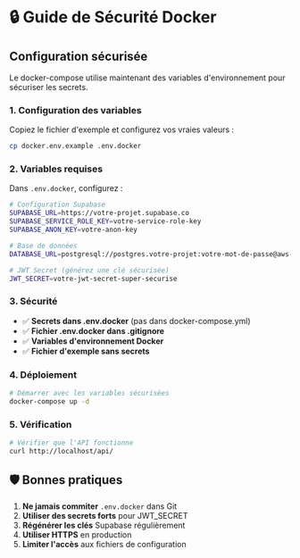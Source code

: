 # 🔒 Guide de Sécurité Docker

## Configuration sécurisée

Le docker-compose utilise maintenant des variables d'environnement pour sécuriser les secrets.

### 1. Configuration des variables

Copiez le fichier d'exemple et configurez vos vraies valeurs :

```bash
cp docker.env.example .env.docker
```

### 2. Variables requises

Dans `.env.docker`, configurez :

```bash
# Configuration Supabase
SUPABASE_URL=https://votre-projet.supabase.co
SUPABASE_SERVICE_ROLE_KEY=votre-service-role-key
SUPABASE_ANON_KEY=votre-anon-key

# Base de données
DATABASE_URL=postgresql://postgres.votre-projet:votre-mot-de-passe@aws-1-eu-west-3.pooler.supabase.com:5432/postgres

# JWT Secret (générez une clé sécurisée)
JWT_SECRET=votre-jwt-secret-super-securise
```

### 3. Sécurité

- ✅ **Secrets dans .env.docker** (pas dans docker-compose.yml)
- ✅ **Fichier .env.docker dans .gitignore**
- ✅ **Variables d'environnement Docker**
- ✅ **Fichier d'exemple sans secrets**

### 4. Déploiement

```bash
# Démarrer avec les variables sécurisées
docker-compose up -d
```

### 5. Vérification

```bash
# Vérifier que l'API fonctionne
curl http://localhost/api/
```

## 🛡️ Bonnes pratiques

1. **Ne jamais commiter** `.env.docker` dans Git
2. **Utiliser des secrets forts** pour JWT_SECRET
3. **Régénérer les clés** Supabase régulièrement
4. **Utiliser HTTPS** en production
5. **Limiter l'accès** aux fichiers de configuration
